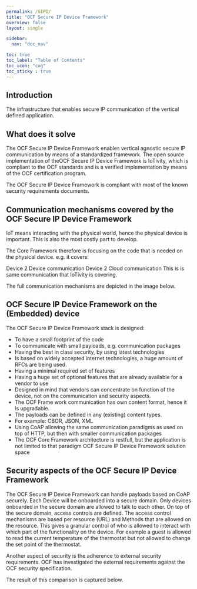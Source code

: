 ```yaml
---
permalink: /SIPD/
title: "OCF Secure IP Device Framework"
overview: false
layout: single

sidebar:
  nav: "doc_nav"

toc: true
toc_label: "Table of Contents"
toc_icon: "cog"
toc_sticky : true
---
```


## Introduction

The infrastructure that enables secure IP communication of the vertical defined application.

## What does it solve

The OCF Secure IP Device Framework enables vertical agnostic secure IP communication by means of a standardized framework. The open source implementation of theOCF Secure IP Device Framework is IoTivity, which is compliant to the OCF standards and is a verified implementation by means of the OCF certification program.

The OCF Secure IP Device Framework is compliant with most of the known security requirements documents.

## Communication mechanisms covered by the OCF Secure IP Device Framework

IoT means interacting with the physical world, hence the physical device is important. This is also the most costly part to develop.

The Core Framework therefore is focusing on the code that is needed on the physical device. e.g. it covers:

Device 2 Device communication
Device 2 Cloud communication
This is is same communication that IoTivity is covering.

The full communication mechanisms are depicted in the image below.



## OCF Secure IP Device Framework on the (Embedded) device

The OCF Secure IP Device Framework stack is designed:

* To have a small footprint of the code
* To communicate with small payloads, e.g. communication packages
* Having the best in class security, by using latest technologies
* Is based on widely accepted internet technologies, a huge amount of RFCs are being used.
* Having a minimal required set of features
* Having a huge set of optional features that are already available for a vendor to use
* Designed in mind that vendors can concentrate on function of the device, not on the communication and security aspects.
* The OCF Frame work communication has own content format, hence it is upgradable.
* The payloads can be defined in any (existing) content types.
* For example: CBOR, JSON, XML
* Using CoAP allowing the same communication paradigms as used on top of HTTP, but then with smaller communication packages
* The OCF Core Framework architecture is restfull, but the application is not limited to that paradigm OCF Secure IP Device Framework solution space


## Security aspects of the OCF Secure IP Device Framework

The OCF Secure IP Device Framework can handle payloads based on CoAP securely. Each Device will be onboarded into a secure domain. Only devices onboarded in the secure domain are allowed to talk to each other. On top of the secure domain, access controls are defined. The access control mechanisms are based per resource (URL) and Methods that are allowed on the resource. This gives a granular control of who is allowed to interact with which part of the functionality on the device. For example a guest is allowed to read the current temperature of the thermostat but not allowed to change the set point of the thermostat.

Another aspect of security is the adherence to external security requirements. OCF has investigated the external requirements against the OCF security specification.

The result of this comparison is captured below.